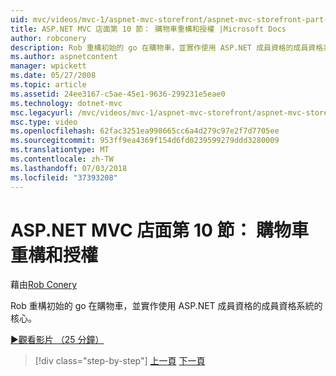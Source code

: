 ```yaml
---
uid: mvc/videos/mvc-1/aspnet-mvc-storefront/aspnet-mvc-storefront-part-10-shopping-cart-refactor-and-authorization
title: ASP.NET MVC 店面第 10 節： 購物車重構和授權 |Microsoft Docs
author: robconery
description: Rob 重構初始的 go 在購物車，並實作使用 ASP.NET 成員資格的成員資格系統的核心。
ms.author: aspnetcontent
manager: wpickett
ms.date: 05/27/2008
ms.topic: article
ms.assetid: 24ee3167-c5ae-45e1-9636-299231e5eae0
ms.technology: dotnet-mvc
msc.legacyurl: /mvc/videos/mvc-1/aspnet-mvc-storefront/aspnet-mvc-storefront-part-10-shopping-cart-refactor-and-authorization
msc.type: video
ms.openlocfilehash: 62fac3251ea998665cc6a4d279c97e2f7d7705ee
ms.sourcegitcommit: 953ff9ea4369f154d6fd0239599279ddd3280009
ms.translationtype: MT
ms.contentlocale: zh-TW
ms.lasthandoff: 07/03/2018
ms.locfileid: "37393208"
---
```

<a name="aspnet-mvc-storefront-part-10-shopping-cart-refactor-and-authorization"></a>ASP.NET MVC 店面第 10 節： 購物車重構和授權
====================
藉由[Rob Conery](https://github.com/robconery)

Rob 重構初始的 go 在購物車，並實作使用 ASP.NET 成員資格的成員資格系統的核心。

[&#9654;觀看影片 （25 分鐘）](https://channel9.msdn.com/Blogs/ASP-NET-Site-Videos/aspnet-mvc-storefront-part-10-shopping-cart-refactor-and-authorization)

> [!div class="step-by-step"]
> [上一頁](aspnet-mvc-storefront-part-9-the-shopping-cart.md)
> [下一頁](aspnet-mvc-storefront-part-11-hooking-up-the-shopping-cart-and-using-components.md)
